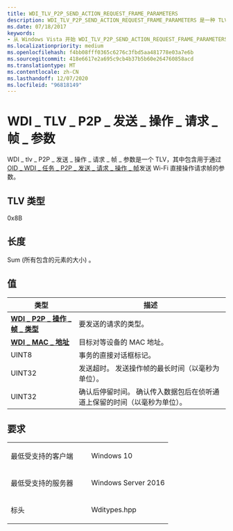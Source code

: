 ```yaml
---
title: WDI_TLV_P2P_SEND_ACTION_REQUEST_FRAME_PARAMETERS
description: WDI_TLV_P2P_SEND_ACTION_REQUEST_FRAME_PARAMETERS 是一种 TLV，其中包含用于用 OID_WDI_TASK_P2P_SEND_REQUEST_ACTION_FRAME 发送 Wi-Fi 直接操作请求帧的参数。
ms.date: 07/18/2017
keywords:
- 从 Windows Vista 开始 WDI_TLV_P2P_SEND_ACTION_REQUEST_FRAME_PARAMETERS 网络驱动程序
ms.localizationpriority: medium
ms.openlocfilehash: f4bb08fff0365c6276c3fbd5aa481778e03a7e6b
ms.sourcegitcommit: 418e6617e2a695c9cb4b37b5b60e264760858acd
ms.translationtype: MT
ms.contentlocale: zh-CN
ms.lasthandoff: 12/07/2020
ms.locfileid: "96818149"
---
```

# <a name="wdi_tlv_p2p_send_action_request_frame_parameters"></a>WDI \_ TLV \_ P2P \_ 发送 \_ 操作 \_ 请求 \_ 帧 \_ 参数


WDI \_ tlv \_ P2P \_ 发送 \_ 操作 \_ 请求 \_ 帧 \_ 参数是一个 TLV，其中包含用于通过 [OID \_ WDI \_ 任务 \_ P2P \_ 发送 \_ 请求 \_ 操作 \_ 帧](./oid-wdi-task-p2p-send-request-action-frame.md)发送 Wi-Fi 直接操作请求帧的参数。

## <a name="tlv-type"></a>TLV 类型


0x8B

## <a name="length"></a>长度


Sum (所有包含的元素的大小) 。

## <a name="values"></a>值


| 类型                                                                    | 描述                                                                                                                    |
|-------------------------------------------------------------------------|--------------------------------------------------------------------------------------------------------------------------------|
| [**WDI \_ P2P \_ 操作 \_ 帧 \_ 类型**](/windows-hardware/drivers/ddi/wditypes/ne-wditypes-_wdi_p2p_action_frame_type) | 要发送的请求的类型。                                                                                                   |
| [**WDI \_ MAC \_ 地址**](/windows-hardware/drivers/ddi/dot11wdi/ns-dot11wdi-_wdi_mac_address)                       | 目标对等设备的 MAC 地址。                                                                                     |
| UINT8                                                                   | 事务的直接对话框标记。                                                                                   |
| UINT32                                                                  | 发送超时。 发送操作帧的最长时间（以毫秒为单位）。                                                 |
| UINT32                                                                  | 确认后停留时间。 确认传入数据包后在侦听通道上保留的时间（以毫秒为单位）。 |

 

<a name="requirements"></a>要求
------------

<table>
<colgroup>
<col width="50%" />
<col width="50%" />
</colgroup>
<tbody>
<tr class="odd">
<td><p>最低受支持的客户端</p></td>
<td><p>Windows 10</p></td>
</tr>
<tr class="even">
<td><p>最低受支持的服务器</p></td>
<td><p>Windows Server 2016</p></td>
</tr>
<tr class="odd">
<td><p>标头</p></td>
<td>Wditypes.hpp</td>
</tr>
</tbody>
</table>

 

